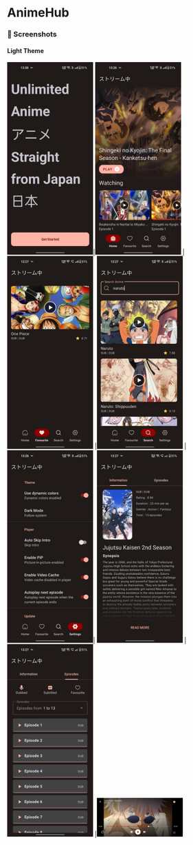 # AnimeHub
### 📱 Screenshots


#### Light Theme
<img src="screenshot/dark_9.jpg" width="200"/>|<img src="screenshot/dark_2.jpg" width="200"/> | <img src="screenshot/dark_5.jpg" width="200"/> |<img src="screenshot/dark_4.jpg" width="200"/>  |<img src="screenshot/dark_3.jpg" width="200"/>|  <img src="screenshot/dark_6.jpg" width="200"/> | <img src="screenshot/dark_7.jpg" width="200"/> |<img src="screenshot/dark_1.jpg" width="200"/> 

